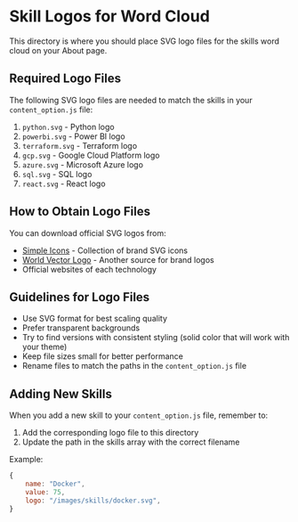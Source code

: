 # Skill Logos for Word Cloud

This directory is where you should place SVG logo files for the skills word cloud on your About page.

## Required Logo Files

The following SVG logo files are needed to match the skills in your `content_option.js` file:

1. `python.svg` - Python logo
2. `powerbi.svg` - Power BI logo
3. `terraform.svg` - Terraform logo
4. `gcp.svg` - Google Cloud Platform logo
5. `azure.svg` - Microsoft Azure logo
6. `sql.svg` - SQL logo
7. `react.svg` - React logo

## How to Obtain Logo Files

You can download official SVG logos from:

- [Simple Icons](https://simpleicons.org/) - Collection of brand SVG icons
- [World Vector Logo](https://worldvectorlogo.com/) - Another source for brand logos
- Official websites of each technology

## Guidelines for Logo Files

- Use SVG format for best scaling quality
- Prefer transparent backgrounds
- Try to find versions with consistent styling (solid color that will work with your theme)
- Keep file sizes small for better performance
- Rename files to match the paths in the `content_option.js` file

## Adding New Skills

When you add a new skill to your `content_option.js` file, remember to:

1. Add the corresponding logo file to this directory
2. Update the path in the skills array with the correct filename

Example:
```javascript
{
    name: "Docker",
    value: 75,
    logo: "/images/skills/docker.svg",
}
``` 